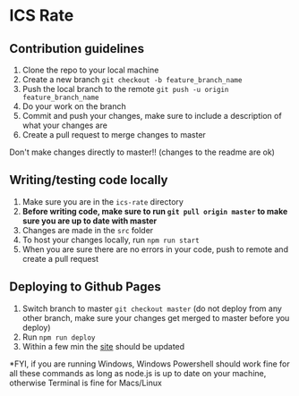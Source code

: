 # ICS Rate

## Contribution guidelines
  1.  Clone the repo to your local machine
  2.  Create a new branch 
      `git checkout -b feature_branch_name`
  3.  Push the local branch to the remote
      `git push -u origin feature_branch_name`
  4.  Do your work on the branch
  5.  Commit and push your changes, make sure to include a description of what your changes are
  6.  Create a pull request to merge changes to master
  
  Don't make changes directly to master!! (changes to the readme are ok)
  
## Writing/testing code locally
  1.  Make sure you are in the `ics-rate` directory
  2.  **Before writing code, make sure to run `git pull origin master` to make sure you are up to date with master**
  3.  Changes are made in the `src` folder
  4.  To host your changes locally, run `npm run start`
  5.  When you are sure there are no errors in your code, push to remote and create a pull request
  
## Deploying to Github Pages
  1. Switch branch to master `git checkout master` (do not deploy from any other branch, make sure your changes get merged to master before you deploy)
  2. Run `npm run deploy`
  3. Within a few min the [site](https://icsrate.github.io/webpage/) should be updated


*FYI, if you are running Windows, Windows Powershell should work fine for all these commands as long as node.js is up to date on your machine, otherwise Terminal is fine for Macs/Linux
